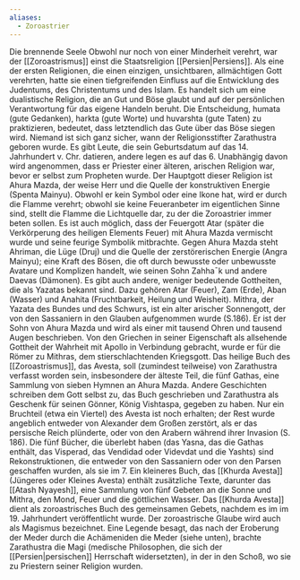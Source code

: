 ```yaml
---
aliases:
  - Zoroastrier
---
```

Die brennende Seele
Obwohl nur noch von einer Minderheit verehrt, war der [[Zoroastrismus]] einst die Staatsreligion [[Persien|Persiens]]. Als eine der ersten Religionen, die einen einzigen, unsichtbaren, allmächtigen Gott verehrten, hatte sie einen tiefgreifenden Einfluss auf die Entwicklung des Judentums, des Christentums und des Islam. Es handelt sich um eine dualistische Religion, die an Gut und Böse glaubt und auf der persönlichen Verantwortung für das eigene Handeln beruht.
Die Entscheidung, humata (gute Gedanken), harkta (gute Worte) und huvarshta (gute Taten) zu praktizieren, bedeutet, dass letztendlich das Gute über das Böse siegen wird.
Niemand ist sich ganz sicher, wann der Religionsstifter Zarathustra geboren wurde. Es gibt Leute, die sein Geburtsdatum auf das 14. Jahrhundert v. Chr. datieren, andere legen es auf das 6. Unabhängig davon wird angenommen, dass er Priester einer älteren, arischen Religion war, bevor er selbst zum Propheten wurde. Der Hauptgott dieser Religion ist Ahura Mazda, der weise Herr und die Quelle der konstruktiven Energie (Spenta Mainyu). Obwohl er kein Symbol oder eine Ikone hat, wird er durch die Flamme verehrt; obwohl sie keine Feueranbeter im eigentlichen Sinne sind, stellt die Flamme die Lichtquelle dar, zu der die Zoroastrier immer beten sollen. Es ist auch möglich, dass der Feuergott Atar (später die Verkörperung des heiligen Elements Feuer) mit Ahura Mazda vermischt wurde und seine feurige Symbolik mitbrachte. Gegen Ahura Mazda steht Ahriman, die Lüge (Druj) und die Quelle der zerstörerischen Energie (Angra Mainyu); eine Kraft des Bösen, die oft durch bewusste oder unbewusste Avatare und Komplizen handelt, wie seinen Sohn Zahha¯k und andere Daevas (Dämonen).
Es gibt auch andere, weniger bedeutende Gottheiten, die als Yazatas bekannt sind. Dazu gehören Atar (Feuer), Zam (Erde), Aban (Wasser) und Anahita (Fruchtbarkeit, Heilung und Weisheit). Mithra, der Yazata des Bundes und des Schwurs, ist ein alter arischer Sonnengott, der von den Sassaniern in den Glauben aufgenommen wurde (S.186). Er ist der Sohn von Ahura Mazda und wird als einer mit tausend Ohren und tausend Augen beschrieben. Von den Griechen in seiner Eigenschaft als allsehende Gottheit der Wahrheit mit Apollo in Verbindung gebracht, wurde er für die Römer zu Mithras, dem stierschlachtenden Kriegsgott. Das heilige Buch des [[Zoroastrismus]], das Avesta, soll (zumindest teilweise) von Zarathustra verfasst worden sein, insbesondere der älteste Teil, die fünf Gathas, eine Sammlung von sieben Hymnen an Ahura Mazda. Andere Geschichten schreiben dem Gott selbst zu, das Buch geschrieben und Zarathustra als Geschenk für seinen Gönner, König Vishtaspa, gegeben zu haben. Nur ein Bruchteil (etwa ein Viertel) des Avesta ist noch erhalten; der Rest wurde angeblich entweder von Alexander dem Großen zerstört, als er das persische Reich plünderte, oder von den Arabern während ihrer Invasion (S. 186). Die fünf Bücher, die überlebt haben (das Yasna, das die Gathas enthält, das Visperad, das Vendidad oder Videvdat und die Yashts) sind Rekonstruktionen, die entweder von den Sassaniern oder von den Parsen geschaffen wurden, als sie im 7. Ein kleineres Buch, das [[Khurda Avesta]] (Jüngeres oder Kleines Avesta) enthält zusätzliche Texte, darunter das [[Atash Nyayesh]], eine Sammlung von fünf Gebeten an die Sonne und Mithra, den Mond, Feuer und die göttlichen Wasser. Das [[Khurda Avesta]] dient als zoroastrisches Buch des gemeinsamen Gebets, nachdem es im im 19. Jahrhundert veröffentlicht wurde.
Der zoroastrische Glaube wird auch als Magismus bezeichnet. Eine Legende besagt, das nach der Eroberung der Meder durch die Achämeniden die Meder (siehe unten), brachte Zarathustra die Magi (medische Philosophen, die sich der [[Persien|persischen]] Herrschaft widersetzten), in der in den Schoß, wo sie zu Priestern seiner Religion wurden.